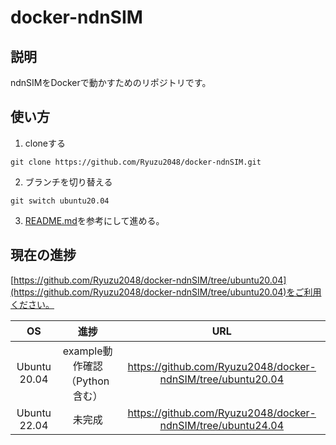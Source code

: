 # docker-ndnSIM

## 説明

ndnSIMをDockerで動かすためのリポジトリです。

## 使い方

1. cloneする
```shell
git clone https://github.com/Ryuzu2048/docker-ndnSIM.git
```

2. ブランチを切り替える
```shell
git switch ubuntu20.04
```

3. [README.md](https://github.com/Ryuzu2048/docker-ndnSIM/blob/ubuntu20.04/README.md)を参考にして進める。

## 現在の進捗

[https://github.com/Ryuzu2048/docker-ndnSIM/tree/ubuntu20.04](https://github.com/Ryuzu2048/docker-ndnSIM/tree/ubuntu20.04)をご利用ください。

| OS | 進捗 | URL |
|:--:|:--:|:--:|
| Ubuntu 20.04 | example動作確認（Python含む） | https://github.com/Ryuzu2048/docker-ndnSIM/tree/ubuntu20.04 |
| Ubuntu 22.04 | 未完成 | https://github.com/Ryuzu2048/docker-ndnSIM/tree/ubuntu24.04 |